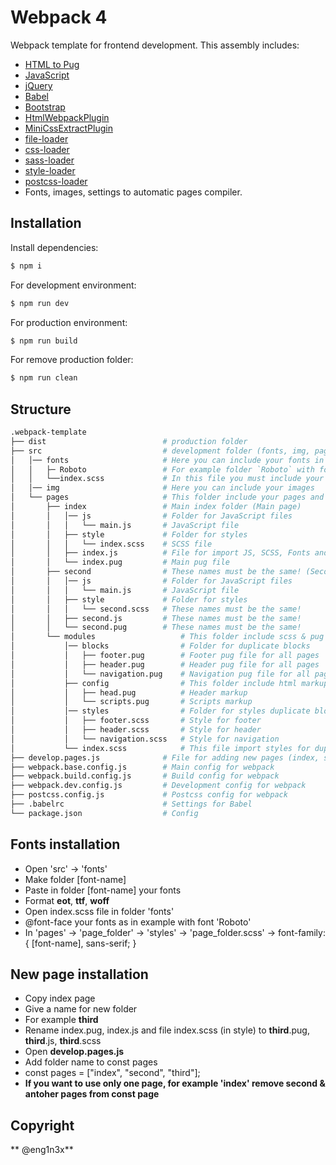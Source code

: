 # Webpack 4

Webpack template for frontend development.
This assembly includes:

- [HTML to Pug](https://pugjs.org/api/getting-started.html)
- [JavaScript](https://javascript.info/)
- [jQuery](https://jquery.com/)
- [Babel](https://babeljs.io/)
- [Bootstrap](https://getbootstrap.com/)
- [HtmlWebpackPlugin](https://webpack.js.org/plugins/html-webpack-plugin/)
- [MiniCssExtractPlugin](https://webpack.js.org/plugins/mini-css-extract-plugin/)
- [file-loader](https://github.com/webpack-contrib/file-loader)
- [css-loader](https://github.com/webpack-contrib/css-loader)
- [sass-loader](https://github.com/webpack-contrib/sass-loader)
- [style-loader](https://github.com/webpack-contrib/style-loader)
- [postcss-loader](https://github.com/postcss/postcss-loader)
- Fonts, images, settings to automatic pages compiler.

## Installation

Install dependencies:

```sh
$ npm i
```

For development environment:

```sh
$ npm run dev
```

For production environment:

```sh
$ npm run build
```

For remove production folder:

```sh
$ npm run clean
```

## Structure

```bash
.webpack-template
├── dist                          # production folder
├── src                           # development folder (fonts, img, pages)
│   │── fonts                     # Here you can include your fonts in folder
│   │   ├─ Roboto                 # For example folder `Roboto` with fonts `Roboto-BlackItalic` etc.
│   │   └──index.scss             # In this file you must include your fonts
│   │── img                       # Here you can include your images
│   └── pages                     # This folder include your pages and modules of this pages
│       ├── index                 # Main index folder (Main page)
│       │   │── js                # Folder for JavaScript files
│       │   │   └── main.js       # JavaScript file
│       │   ├── style             # Folder for styles
│       │   │   └── index.scss    # SCSS file
│       │   ├── index.js          # File for import JS, SCSS, Fonts and entry point
│       │   └── index.pug         # Main pug file
│       ├── second                # These names must be the same! (Second page)
│       │   │── js                # Folder for JavaScript files
│       │   │   └── main.js       # JavaScript file
│       │   ├── style             # Folder for styles
│       │   │   └── second.scss   # These names must be the same!
│       │   ├── second.js         # These names must be the same!
│       │   └── second.pug        # These names must be the same!
│       └── modules                   # This folder include scss & pug files for duplicate blocks
│           │── blocks                # Folder for duplicate blocks
│           │   ├── footer.pug        # Footer pug file for all pages
│           │   ├── header.pug        # Header pug file for all pages
│           │   └── navigation.pug    # Navigation pug file for all pages
│           ├── config                # This folder include html markup, CDN jQuery and Bootstrap
│           │   ├── head.pug          # Header markup
│           │   └── scripts.pug       # Scripts markup
│           │── styles                # Folder for styles duplicate blocks
│           │   ├── footer.scss       # Style for footer
│           │   ├── header.scss       # Style for header
│           │   └── navigation.scss   # Style for navigation
│           └── index.scss            # This file import styles for duplicate blocks
├── develop.pages.js              # File for adding new pages (index, second, ...)
├── webpack.base.config.js        # Main config for webpack
├── webpack.build.config.js       # Build config for webpack
├── webpack.dev.config.js         # Development config for webpack
├── postcss.config.js             # Postcss config for webpack
├── .babelrc                      # Settings for Babel
└── package.json                  # Config
```

## Fonts installation

- Open 'src' -> 'fonts'
- Make folder [font-name]
- Paste in folder [font-name] your fonts
- Format **eot**, **ttf**, **woff**
- Open index.scss file in folder 'fonts'
- @font-face your fonts as in example with font 'Roboto'
- In 'pages' -> 'page_folder' -> 'styles' -> 'page_folder.scss' -> font-family: { [font-name], sans-serif; }

## New page installation

- Copy index page
- Give a name for new folder
- For example **third**
- Rename index.pug, index.js and file index.scss (in style) to **third**.pug, **third**.js, **third**.scss
- Open **develop.pages.js**
- Add folder name to const pages
- const pages = ["index", "second", "third"];
- **If you want to use only one page, for example 'index' remove second & antoher pages from const page**

## Copyright

** @eng1n3x**
